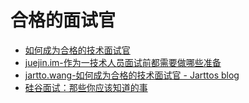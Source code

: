 # 合格的面试官

* [如何成为合格的技术面试官](1589072565)
* [juejin.im-作为一技术人员面试前都需要做哪些准备](1589072612)
* [jartto.wang-如何成为合格的技术面试官 - Jarttos blog](1589072638)
* [硅谷面试：那些你应该知道的事](1589072693)
